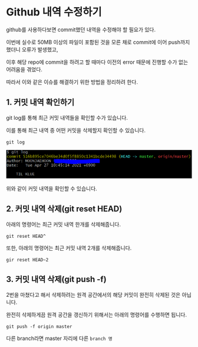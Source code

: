 # Github 내역 수정하기

github를 사용하다보면 commit했던 내역을 수정해야 할 필요가 있다.

이번에 실수로 50MB 이상의 파일이 포함된 것을 모른 채로 commit에 이어 push까지 했더니 오류가 발생했고,

이후 해당 repo에 commit을 하려고 할 때마다 이전의 error 때문에 진행할 수가 없는 어려움을 겪었다.

따라서 이와 같은 이슈를 해결하기 위한 방법을 정리하려 한다.



## 1. 커밋 내역 확인하기

git log를 통해 최근 커밋 내역들을 확인할 수가 있습니다.

이를 통해 최근 내역 중 어떤 커밋을 삭제할지 확인할 수 있습니다.

```
git log
```



![image-20210427122100638](github_%EB%82%B4%EC%97%AD_%EC%88%98%EC%A0%95%ED%95%98%EA%B8%B0.assets/image-20210427122100638.png)



위와 같이 커밋 내역을 확인할 수 있습니다.



## 2. 커밋 내역 삭제(git reset HEAD)

아래의 명령어는 최근 커밋 내역 한개를 삭제해줍니다.

```
git reset HEAD^
```

또한, 아래의 명령어는 최근 커밋 내역 2개를 삭제해줍니다.

```
gir reset HEAD~2
```



## 3. 커밋 내역 삭제(git push -f)

2번을 마쳤다고 해서 삭제하려는 원격 공간에서의 해당 커밋이 완전히 삭제된 것은 아닙니다.

완전히 삭제하게끔 원격 공간을 갱신하기 위해서는 아래의 명령어를 수행하면 됩니다.

```
git push -f origin master
```

다른 branch라면 master 자리에 다른 `branch 명`